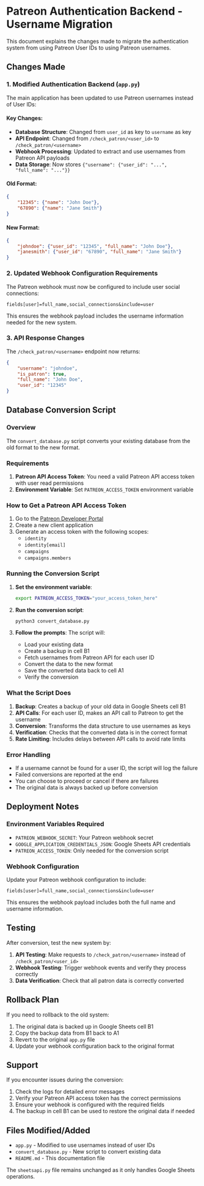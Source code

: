 # Patreon Authentication Backend - Username Migration

This document explains the changes made to migrate the authentication system from using Patreon User IDs to using Patreon usernames.

## Changes Made

### 1. Modified Authentication Backend (`app.py`)

The main application has been updated to use Patreon usernames instead of User IDs:

#### Key Changes:
- **Database Structure**: Changed from `user_id` as key to `username` as key
- **API Endpoint**: Changed from `/check_patron/<user_id>` to `/check_patron/<username>`
- **Webhook Processing**: Updated to extract and use usernames from Patreon API payloads
- **Data Storage**: Now stores `{"username": {"user_id": "...", "full_name": "..."}}`

#### Old Format:
```json
{
    "12345": {"name": "John Doe"},
    "67890": {"name": "Jane Smith"}
}
```

#### New Format:
```json
{
    "johndoe": {"user_id": "12345", "full_name": "John Doe"},
    "janesmith": {"user_id": "67890", "full_name": "Jane Smith"}
}
```

### 2. Updated Webhook Configuration Requirements

The Patreon webhook must now be configured to include user social connections:

```
fields[user]=full_name,social_connections&include=user
```

This ensures the webhook payload includes the username information needed for the new system.

### 3. API Response Changes

The `/check_patron/<username>` endpoint now returns:

```json
{
    "username": "johndoe",
    "is_patron": true,
    "full_name": "John Doe",
    "user_id": "12345"
}
```

## Database Conversion Script

### Overview

The `convert_database.py` script converts your existing database from the old format to the new format.

### Requirements

1. **Patreon API Access Token**: You need a valid Patreon API access token with user read permissions
2. **Environment Variable**: Set `PATREON_ACCESS_TOKEN` environment variable

### How to Get a Patreon API Access Token

1. Go to the [Patreon Developer Portal](https://www.patreon.com/portal/registration/register-clients)
2. Create a new client application
3. Generate an access token with the following scopes:
   - `identity`
   - `identity[email]`
   - `campaigns`
   - `campaigns.members`

### Running the Conversion Script

1. **Set the environment variable**:
   ```bash
   export PATREON_ACCESS_TOKEN="your_access_token_here"
   ```

2. **Run the conversion script**:
   ```bash
   python3 convert_database.py
   ```

3. **Follow the prompts**: The script will:
   - Load your existing data
   - Create a backup in cell B1
   - Fetch usernames from Patreon API for each user ID
   - Convert the data to the new format
   - Save the converted data back to cell A1
   - Verify the conversion

### What the Script Does

1. **Backup**: Creates a backup of your old data in Google Sheets cell B1
2. **API Calls**: For each user ID, makes an API call to Patreon to get the username
3. **Conversion**: Transforms the data structure to use usernames as keys
4. **Verification**: Checks that the converted data is in the correct format
5. **Rate Limiting**: Includes delays between API calls to avoid rate limits

### Error Handling

- If a username cannot be found for a user ID, the script will log the failure
- Failed conversions are reported at the end
- You can choose to proceed or cancel if there are failures
- The original data is always backed up before conversion

## Deployment Notes

### Environment Variables Required

- `PATREON_WEBHOOK_SECRET`: Your Patreon webhook secret
- `GOOGLE_APPLICATION_CREDENTIALS_JSON`: Google Sheets API credentials
- `PATREON_ACCESS_TOKEN`: Only needed for the conversion script

### Webhook Configuration

Update your Patreon webhook configuration to include:
```
fields[user]=full_name,social_connections&include=user
```

This ensures the webhook payload includes both the full name and username information.

## Testing

After conversion, test the new system by:

1. **API Testing**: Make requests to `/check_patron/<username>` instead of `/check_patron/<user_id>`
2. **Webhook Testing**: Trigger webhook events and verify they process correctly
3. **Data Verification**: Check that all patron data is correctly converted

## Rollback Plan

If you need to rollback to the old system:

1. The original data is backed up in Google Sheets cell B1
2. Copy the backup data from B1 back to A1
3. Revert to the original `app.py` file
4. Update your webhook configuration back to the original format

## Support

If you encounter issues during the conversion:

1. Check the logs for detailed error messages
2. Verify your Patreon API access token has the correct permissions
3. Ensure your webhook is configured with the required fields
4. The backup in cell B1 can be used to restore the original data if needed

## Files Modified/Added

- `app.py` - Modified to use usernames instead of user IDs
- `convert_database.py` - New script to convert existing data
- `README.md` - This documentation file

The `sheetsapi.py` file remains unchanged as it only handles Google Sheets operations.

